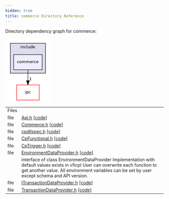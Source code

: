 ```yaml
---
hidden: true
title: commerce Directory Reference
---
```


Directory dependency graph for commerce:

![cpl/include/commerce](dir_613e11e510006a27889deef70cf7d9b4_dep.png)

|  |  |
|----|----|
| Files |  |
| file   | <a href="_api_8h.md">Api.h</a> <a href="_api_8h_source.md">[code]</a> |
| file   | <a href="_commerce_8h.md">Commerce.h</a> <a href="_commerce_8h_source.md">[code]</a> |
| file   | <a href="cpdllspec_8h.md">cpdllspec.h</a> <a href="cpdllspec_8h_source.md">[code]</a> |
| file   | <a href="_cp_functional_8h.md">CpFunctional.h</a> <a href="_cp_functional_8h_source.md">[code]</a> |
| file   | <a href="_cp_trigger_8h.md">CpTrigger.h</a> <a href="_cp_trigger_8h_source.md">[code]</a> |
| file   | <a href="_environment_data_provider_8h.md">EnvironmentDataProvider.h</a> <a href="_environment_data_provider_8h_source.md">[code]</a> |
|   | interface of class EnvironmentDataProvider Implementation with default values exists in vficpl User can overwrite each function to get another value. All environment variables can be set by user except schema and API version.<br/> |
| file   | <a href="_i_transaction_data_provider_8h.md">ITransactionDataProvider.h</a> <a href="_i_transaction_data_provider_8h_source.md">[code]</a> |
| file   | <a href="_transaction_data_provider_8h.md">TransactionDataProvider.h</a> <a href="_transaction_data_provider_8h_source.md">[code]</a> |

